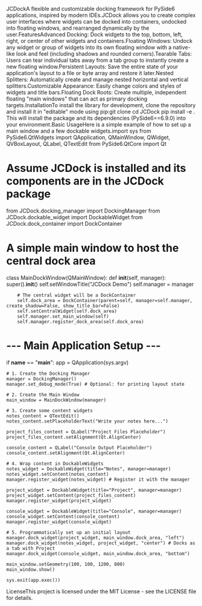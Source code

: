 JCDockA flexible and customizable docking framework for PySide6 applications, inspired by modern IDEs.JCDock allows you to create complex user interfaces where widgets can be docked into containers, undocked into floating windows, and rearranged dynamically by the user.FeaturesAdvanced Docking: Dock widgets to the top, bottom, left, right, or center of other widgets and containers.Floating Windows: Undock any widget or group of widgets into its own floating window with a native-like look and feel (including shadows and rounded corners).Tearable Tabs: Users can tear individual tabs away from a tab group to instantly create a new floating window.Persistent Layouts: Save the entire state of your application's layout to a file or byte array and restore it later.Nested Splitters: Automatically create and manage nested horizontal and vertical splitters.Customizable Appearance: Easily change colors and styles of widgets and title bars.Floating Dock Roots: Create multiple, independent floating "main windows" that can act as primary docking targets.InstallationTo install the library for development, clone the repository and install it in "editable" mode using pip:git clone <your-repo-url>
cd JCDock
pip install -e .
This will install the package and its dependencies (PySide6==6.9.0) into your environment.Basic UsageHere is a simple example of how to set up a main window and a few dockable widgets.import sys
from PySide6.QtWidgets import QApplication, QMainWindow, QWidget, QVBoxLayout, QLabel, QTextEdit
from PySide6.QtCore import Qt

# Assume JCDock is installed and its components are in the JCDock package
from JCDock.docking_manager import DockingManager
from JCDock.dockable_widget import DockableWidget
from JCDock.dock_container import DockContainer

# A simple main window to host the central dock area
class MainDockWindow(QMainWindow):
    def __init__(self, manager):
        super().__init__()
        self.setWindowTitle("JCDock Demo")
        self.manager = manager

        # The central widget will be a DockContainer
        self.dock_area = DockContainer(parent=self, manager=self.manager, create_shadow=False, show_title_bar=False)
        self.setCentralWidget(self.dock_area)
        self.manager.set_main_window(self)
        self.manager.register_dock_area(self.dock_area)

# --- Main Application Setup ---
if __name__ == "__main__":
    app = QApplication(sys.argv)

    # 1. Create the Docking Manager
    manager = DockingManager()
    manager.set_debug_mode(True) # Optional: for printing layout state

    # 2. Create the Main Window
    main_window = MainDockWindow(manager)

    # 3. Create some content widgets
    notes_content = QTextEdit()
    notes_content.setPlaceholderText("Write your notes here...")

    project_files_content = QLabel("Project Files Placeholder")
    project_files_content.setAlignment(Qt.AlignCenter)

    console_content = QLabel("Console Output Placeholder")
    console_content.setAlignment(Qt.AlignCenter)

    # 4. Wrap content in DockableWidgets
    notes_widget = DockableWidget(title="Notes", manager=manager)
    notes_widget.setContent(notes_content)
    manager.register_widget(notes_widget) # Register it with the manager

    project_widget = DockableWidget(title="Project", manager=manager)
    project_widget.setContent(project_files_content)
    manager.register_widget(project_widget)

    console_widget = DockableWidget(title="Console", manager=manager)
    console_widget.setContent(console_content)
    manager.register_widget(console_widget)

    # 5. Programmatically set up an initial layout
    manager.dock_widget(project_widget, main_window.dock_area, "left")
    manager.dock_widget(notes_widget, project_widget, "center") # Docks as a tab with Project
    manager.dock_widget(console_widget, main_window.dock_area, "bottom")

    main_window.setGeometry(100, 100, 1200, 800)
    main_window.show()

    sys.exit(app.exec())
LicenseThis project is licensed under the MIT License - see the LICENSE file for details.